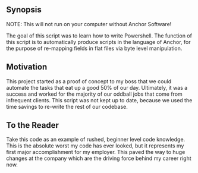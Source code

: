## Synopsis

NOTE: This will not run on your computer without Anchor Software!

The goal of this script was to learn how to write Powershell.
The function of this script is to automatically produce scripts in the language of Anchor, for the purpose of re-mapping fields in flat files via byte level manipulation.

## Motivation

This project started as a proof of concept to my boss that we could automate the tasks that eat up a good 50% of our day.
Ultimately, it was a success and worked for the majority of our oddball jobs that come from infrequent clients.
This script was not kept up to date, because we used the time savings to re-write the rest of our codebase.

## To the Reader

Take this code as an example of rushed, beginner level code knowledge. This is the absolute worst my code has ever looked, but it represents my first major accomplishment for my employer.
This paved the way to huge changes at the company which are the driving force behind my career right now.
